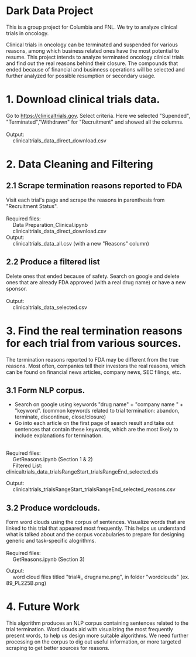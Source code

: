 # Dark Data Project
This is a group project for Columbia and FNL. We try to analyze clinical trials in oncology. 

Clinical trials in oncology can be terminated and suspended for various reasons, among which business related ones have the most potential to resume. This project intends to analyze terminated oncology cilnical trials and find out the real reasons behind their closure. The compounds that ended because of financial and businness operations will be selected and further analyzed for possible resumption or secondary usage. 

# 1. Download clinical trials data. 
Go to https://clinicaltrials.gov. Select criteria. Here we selected "Supended", "Terminated","Withdrawn" for "Recruitment" and showed all the columns. <br /><br />
Output: <br />
	&emsp; clinicaltrials_data_direct_download.csv

# 2. Data Cleaning and Filtering 
## 2.1 Scrape termination reasons reported to FDA
Visit each trial's page and scrape the reasons in parenthesis from "Recruitment Status". <br /><br />
Required files:<br />
	&emsp; Data Preparation_Clinical.ipynb <br />
	&emsp; clinicaltrials_data_direct_download.csv <br />
Output: <br />
	&emsp; clinicaltrials_data_all.csv (with a new "Reasons" column) <br />

## 2.2 Produce a filtered list
Delete ones that ended because of safety. Search on google and delete ones that are already FDA approved (with a real drug name) or have a new sponsor. <br /><br />
Output: <br />
	&emsp; clinicaltrials_data_selected.csv 

# 3. Find the real termination reasons for each trial from various sources. 
The termination reasons reported to FDA may be different from the true reasons. Most often, companies tell their investors the real reasons, which can be found on financial news articles, company news, SEC filings, etc. 
## 3.1 Form NLP corpus. 
* Search on google using keywords "drug name" + "company name " + "keyword". (common keywords related to trial termination: abandon, terminate, discontinue, close/closure) <br />
* Go into each article on the first page of search result and take out sentences that contain these keywords, which are the most likely to include explanations for termination. <br /><br />

Required files: <br />
	&emsp; GetReasons.ipynb (Section 1 & 2) <br />
	&emsp; Filtered List: clinicaltrials_data_trialsRangeStart_trialsRangeEnd_selected.xls <br />

Output: <br />
	&emsp; clinicaltrials_trialsRangeStart_trialsRangeEnd_selected_reasons.csv <br />

## 3.2 Produce wordclouds. 
Form word clouds using the corpus of sentences. Visualize words that are linked to this trial that appeared most frequently. This helps us understand what is talked about and the corpus vocabularies to prepare for designing generic and task-specific alogrithms. <br /><br />
Required files: <br />
	&emsp; GetReasons.ipynb (Section 3) <br />

Output: <br />
	&emsp; word cloud files titled "trial#_ drugname.png", in folder "wordclouds" (ex. 89_PL225B.png)

# 4. Future Work
This algorithm produces an NLP corpus containing sentences related to the trial termination. Word clouds aid with visualizing the most frequently present words, to help us design more suitable algorithms. We need further processing on the corpus to dig out useful information, or more targeted scraping to get better sources for reasons. 
